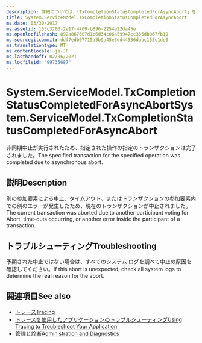 ```yaml
---
description: 詳細については、「TxCompletionStatusCompletedForAsyncAbort」を参照してください。
title: System.ServiceModel.TxCompletionStatusCompletedForAsyncAbort
ms.date: 03/30/2017
ms.assetid: 155c3203-2e17-4709-b896-2254e22da45e
ms.openlocfilehash: 892a867607d1c6d34c06a59947cc336db067fb19
ms.sourcegitcommit: ddf7edb67715a5b9a45e3dd44536dabc153c1de0
ms.translationtype: MT
ms.contentlocale: ja-JP
ms.lasthandoff: 02/06/2021
ms.locfileid: "99735687"
---
```

# <a name="systemservicemodeltxcompletionstatuscompletedforasyncabort"></a><span data-ttu-id="700cd-103">System.ServiceModel.TxCompletionStatusCompletedForAsyncAbort</span><span class="sxs-lookup"><span data-stu-id="700cd-103">System.ServiceModel.TxCompletionStatusCompletedForAsyncAbort</span></span>

<span data-ttu-id="700cd-104">非同期中止が実行されたため、指定された操作の指定のトランザクションは完了されました。</span><span class="sxs-lookup"><span data-stu-id="700cd-104">The specified transaction for the specified operation was completed due to asynchronous abort.</span></span>  
  
## <a name="description"></a><span data-ttu-id="700cd-105">説明</span><span class="sxs-lookup"><span data-stu-id="700cd-105">Description</span></span>  

 <span data-ttu-id="700cd-106">別の参加要素による中止、タイムアウト、またはトランザクションの参加要素内での別のエラーが発生したため、現在のトランザクションが中止されました。</span><span class="sxs-lookup"><span data-stu-id="700cd-106">The current transaction was aborted due to another participant voting for Abort, time-outs occurring, or another error inside the participant of a transaction.</span></span>  
  
## <a name="troubleshooting"></a><span data-ttu-id="700cd-107">トラブルシューティング</span><span class="sxs-lookup"><span data-stu-id="700cd-107">Troubleshooting</span></span>  

 <span data-ttu-id="700cd-108">予期された中止ではない場合は、すべてのシステム ログを調べて中止の原因を確認してください。</span><span class="sxs-lookup"><span data-stu-id="700cd-108">If this abort is unexpected, check all system logs to determine the real reason for the abort.</span></span>  
  
## <a name="see-also"></a><span data-ttu-id="700cd-109">関連項目</span><span class="sxs-lookup"><span data-stu-id="700cd-109">See also</span></span>

- [<span data-ttu-id="700cd-110">トレース</span><span class="sxs-lookup"><span data-stu-id="700cd-110">Tracing</span></span>](index.md)
- [<span data-ttu-id="700cd-111">トレースを使用したアプリケーションのトラブルシューティング</span><span class="sxs-lookup"><span data-stu-id="700cd-111">Using Tracing to Troubleshoot Your Application</span></span>](using-tracing-to-troubleshoot-your-application.md)
- [<span data-ttu-id="700cd-112">管理と診断</span><span class="sxs-lookup"><span data-stu-id="700cd-112">Administration and Diagnostics</span></span>](../index.md)
